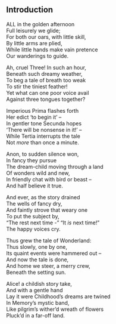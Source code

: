 ## Introduction

ALL in the golden afternoon  
Full leisurely we glide;  
For both our oars, with little skill,  
By little arms are plied,  
While little hands make vain pretence  
Our wanderings to guide.

Ah, cruel Three! In such an hour,  
Beneath such dreamy weather,  
To beg a tale of breath too weak  
To stir the tiniest feather!  
Yet what can one poor voice avail  
Against three tongues together?

Imperious Prima flashes forth  
Her edict ‘to begin it’ –  
In gentler tone Secunda hopes  
‘There will be nonsense in it!’ –  
While Tertia interrupts the tale  
Not _more_ than once a minute.

Anon, to sudden silence won,  
In fancy they pursue  
The dream-child moving through a land  
Of wonders wild and new,  
In friendly chat with bird or beast –  
And half believe it true.

And ever, as the story drained  
The wells of fancy dry,  
And faintly strove that weary one  
To put the subject by,  
“The rest next time -” “It _is_ next time!”  
The happy voices cry.

Thus grew the tale of Wonderland:  
Thus slowly, one by one,  
Its quaint events were hammered out –  
And now the tale is done,  
And home we steer, a merry crew,  
Beneath the setting sun.

Alice! a childish story take,  
And with a gentle hand  
Lay it were Childhood’s dreams are twined  
In Memory’s mystic band,  
Like pilgrim’s wither’d wreath of flowers  
Pluck’d in a far-off land.